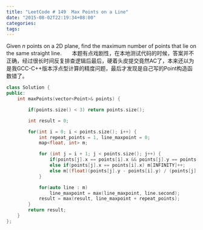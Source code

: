 ```yaml
---
title: "LeetCode # 149 	Max Points on a Line"
date: "2015-08-02T22:19:34+08:00"
categories:
tags:
---
```


                                            
Given <em>n</em> points on a 2D plane, find the maximum number of points that lie on the same straight line.
      本题有点戏剧性，在本地测试代码的时候，答案并不正确，经过很长时间反复排查逻辑后最后，硬着头皮提交竟然AC了，本来还以为是我GCC-C++版本浮点型计算的精度问题，最后才发现是自己写的Point构造函数错了。

```cpp
class Solution {
public:
    int maxPoints(vector<Point>& points) {

        if(points.size() < 3) return points.size();

        int result = 0;

        for(int i = 0; i < points.size(); i++) {
            int repeat_points = 1, line_maxpoint = 0;
            map<float, int> m;

            for (int j = i + 1; j < points.size(); j++) {
                if(points[j].x == points[i].x && points[j].y == points[i].y) repeat_points++;
                else if(points[j].x == points[i].x) m[INFINITY]++;
                else m[(float)(points[j].y - points[i].y) / (points[j].x - points[i].x)]++;
            }

            for(auto line : m)
                line_maxpoint = max(line_maxpoint, line.second);
            result = max(result, line_maxpoint + repeat_points);
        }
        return result;
    }
};
```


